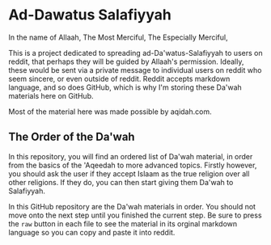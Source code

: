 # Ad-Dawatus Salafiyyah

In the name of Allaah, The Most Merciful, The Especially Merciful,

This is a project dedicated to spreading ad-Da'watus-Salafiyyah to users on reddit, that perhaps they will be guided by Allaah's permission. Ideally, these would be sent via a private message to individual users on reddit who seem sincere, or even outside of reddit. Reddit accepts markdown language, and so does GitHub, which is why I'm storing these Da'wah materials here on GitHub.

Most of the material here was made possible by aqidah.com.

## The Order of the Da'wah

In this repository, you will find an ordered list of Da'wah material, in order from the basics of the 'Aqeedah to more advanced topics. Firstly however, you should ask the user if they accept Islaam as the true religion over all other religions. If they do, you can then start giving them Da'wah to Salafiyyah.

In this GitHub repository are the Da'wah materials in order. You should not move onto the next step until you finished the current step. Be sure to press the `raw` button in each file to see the material in its orginal markdown language so you can copy and paste it into reddit.